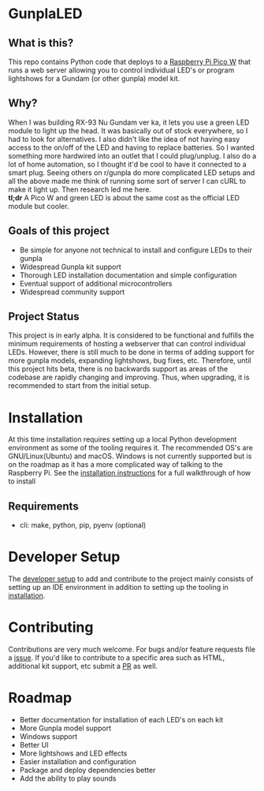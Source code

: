 # GunplaLED

## What is this?
This repo contains Python code that deploys to a [Raspberry Pi Pico W](https://www.raspberrypi.com/documentation/microcontrollers/raspberry-pi-pico.html#raspberry-pi-pico-w-and-pico-wh) that runs a web server allowing you to control individual LED's or program lightshows for a Gundam (or other gunpla) model kit.

## Why?
When I was building RX-93 Nu Gundam ver ka, it lets you use a green LED module to light up the head.  It was basically out of stock everywhere, so I had to look for alternatives.  I also didn't like the idea of not having easy access to the on/off of the LED and having to replace batteries.  So I wanted something more hardwired into an outlet that I could plug/unplug.  I also do a lot of home automation, so I thought it'd be cool to have it connected to a smart plug.  Seeing others on r/gunpla do more complicated LED setups and all the above made me think of running some sort of server I can cURL to make it light up.  Then research led me here.  
**tl;dr** A Pico W and green LED is about the same cost as the official LED module but cooler.

## Goals of this project
* Be simple for anyone not technical to install and configure LEDs to their gunpla
* Widespread Gunpla kit support
* Thorough LED installation documentation and simple configuration
* Eventual support of additional microcontrollers
* Widespread community support

## Project Status
This project is in early alpha.  It is considered to be functional and fulfills the minimum requirements of hosting a webserver that can control individual LEDs.  However, there is still much to be done in terms of adding support for more gunpla models, expanding lightshows, bug fixes, etc.  Therefore, until this project hits beta, there is no backwards support as areas of the codebase are rapidly changing and improving.  Thus, when upgrading, it is recommended to start from the initial setup.

# Installation
At this time installation requires setting up a local Python development environment as some of the tooling requires it.  The recommended OS's are GNU/Linux(Ubuntu) and macOS.  Windows is not currently supported but is on the roadmap as it has a more complicated way of talking to the Raspberry Pi.
See the [installation instructions](docs/installation.md) for a full walkthrough of how to install
## Requirements
* cli: make, python, pip, pyenv (optional)

# Developer Setup
The [developer setup](docs/developer_setup.md) to add and contribute to the project mainly consists of setting up an IDE environment in addition to setting up the tooling in [installation](docs/installation.md).

# Contributing
Contributions are very much welcome.  For bugs and/or feature requests file a [issue](https://github.com/frozenwizard/GunplaLED/issues).  If you'd like to contribute to a specific area such as HTML, additional kit support, etc submit a [PR](https://github.com/frozenwizard/GunplaLED/pulls) as well.

# Roadmap
* Better documentation for installation of each LED's on each kit
* More Gunpla model support 
* Windows support
* Better UI
* More lightshows and LED effects
* Easier installation and configuration
* Package and deploy dependencies better
* Add the ability to play sounds

